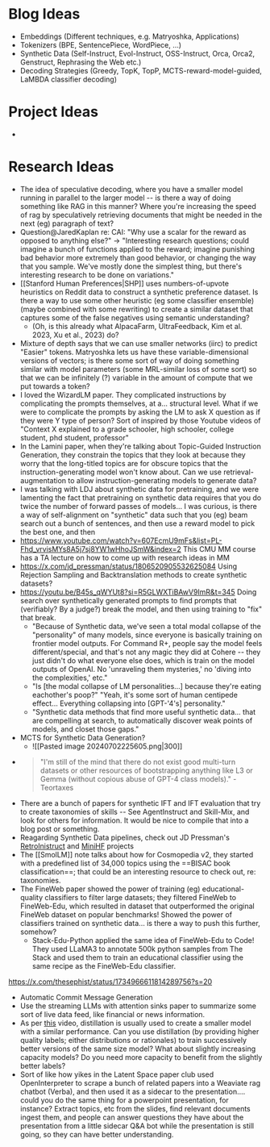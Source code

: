 
# Blog Ideas
- Embeddings (Different techniques, e.g. Matryoshka, Applications)
- Tokenizers (BPE, SentencePiece, WordPiece, ...)
- Synthetic Data (Self-Instruct, Evol-Instruct, OSS-Instruct, Orca, Orca2, Genstruct, Rephrasing the Web etc.)
- Decoding Strategies (Greedy, TopK, TopP, MCTS-reward-model-guided, LaMBDA classifier decoding)

# Project Ideas
- 
# Research Ideas
- The idea of speculative decoding, where you have a smaller model running in parallel to the larger model -- is there a way of doing something like RAG in this manner? Where you're increasing the speed of rag by speculatively retrieving documents that might be needed in the next (eg) paragraph of text?
- Question@JaredKaplan re: CAI: "Why use a scalar for the reward as opposed to anything else?" -> "Interesting research questions; could imagine a bunch of functions applied to the reward; imagine punishing bad behavior more extremely than good behavior, or changing the way that you sample. We've mostly done the simplest thing, but there's interesting research to be done on variations."
- [[Stanford Human Preferences|SHP]] uses numbers-of-upvote heuristics on Reddit data to construct a synthetic preference dataset. Is there a way to use some other heuristic (eg some classifier ensemble) (maybe combined with some rewriting) to create a similar dataset that captures some of the false negatives using semantic understanding?
	- (Oh, is this already what AlpacaFarm, UltraFeedback, Kim et al. 2023, Xu et al., 2023) do?
- Mixture of depth says that we can use smaller networks (iirc) to predict "Easier" tokens. Matryoshka lets us have these variable-dimensional versions of vectors; is there some sort of way of doing something similar with model parameters (some MRL-similar loss of some sort) so that we can be infinitely (?) variable in the amount of compute that we put towards a token?
- I loved the WizardLM paper. They complicated instructions by complicating the prompts themselves, at a... structural level. What if we were to complicate the prompts by asking the LM to ask X question as if they were Y type of person? Sort of inspired by those Youtube videos of "Context X explained to a grade schooler, high schooler, college student, phd student, professor"
- In the Lamini paper, when they're talking about Topic-Guided Instruction Generation, they constrain the topics that they look at because they worry that the long-titled topics are for obscure topics that the instruction-generating model won't know about. Can we use retrieval-augmentation to allow instruction-generating models to generate data?
- I was talking with LDJ about synthetic data for pretraining, and we were lamenting the fact that pretraining on synthetic data requires that you do twice the number of forward passes of models... I was curious, is there a way of self-alignment on "synthetic" data such that you (eg) beam search out a bunch of sentences, and then use a reward model to pick the best one, and then 
- https://www.youtube.com/watch?v=607EcmU9mFs&list=PL-Fhd_vrvisMYs8A5j7sj8YW1wHhoJSmW&index=2 This CMU MM course has a TA lecture on how to come up with research ideas in MM
- https://x.com/jd_pressman/status/1806520905532625084 Using Rejection Sampling and Backtranslation methods to create synthetic datasets?
- https://youtu.be/B45s_qWYUt8?si=R5GLWXTiBAwV9ImR&t=345 Doing search over synthetically generated prompts to find prompts that (verifiably? By a judge?) break the model, and then using training to "fix" that break.
	- "Because of Synthetic data, we've seen a total modal collapse of the "personality" of many models, since everyone is basically training on frontier model outputs. For Command R+, people say the model feels different/special, and that's not any magic they did at Cohere -- they just didn't do what everyone else does, which is train on the model outputs of OpenAI. No 'unraveling them mysteries,' no 'diving into the complexities,' etc."
	- "Is [the modal collapse of LM personalities...] because they're eating eachother's poop?" "Yeah, it's some sort of human centipede effect... Everything collapsing into [GPT-'4's] personality."
	- "Synthetic data methods that find more useful synthetic data... that are compelling at search, to automatically discover weak points of models, and closet those gaps."
- MCTS for Synthetic Data Generation?
	- ![[Pasted image 20240702225605.png|300]]
- > "I'm still of the mind that there do not exist good multi-turn datasets or other resources of bootstrapping anything like L3 or Gemma (without copious abuse of GPT-4 class models)." - Teortaxes
- There are a bunch of papers for synthetic IFT and IFT evaluation that try to create taxonomies of skills -- See AgentInstruct and Skill-Mix, and look for others for information. It would be nice to compile that into a blog post or something.
- Reagarding Synthetic Data pipelines, check out JD Pressman's [RetroInistruct](https://github.com/JD-P/RetroInstruct?tab=readme-ov-file) and [MiniHF](https://github.com/JD-P/minihf?tab=readme-ov-file#sampling-branch-management-and-autoloom) projects
- The [[SmolLM]] note talks about how for Cosmopedia v2, they started with a predefined list of 34,000 topics using the ==BISAC book classification==; that could be an interesting resource to check out, re: taxonomies.
- The FineWeb paper showed the power of training (eg) educational-quality classifiers to filter large datasets; they filtered FineWeb to FineWeb-Edu, which resulted in dataset that outperformed the original FineWeb dataset on popular benchmarks! Showed the power of classifiers trained on synthetic data... is there a way to push this further, somehow?
	- Stack-Edu-Python applied the same idea of FineWeb-Edu to Code! They used LLaMA3 to annotate 500k python samples from The Stack and used them to train an educational classifier using the same recipe as the FineWeb-Edu classifier.

https://x.com/thesephist/status/1734966611814289756?s=20

- Automatic Commit Message Generation
- Use the streaming LLMs with attention sinks paper to summarize some sort of live data feed, like financial or news information.
- As per [this](https://youtu.be/TIqf4LMNCjU?si=lTLl_4ft-TmCpMNr) video, distillation is usually used to create a smaller model with a similar performance. Can you use distillation (by providing higher quality labels; either distributions or rationales) to train successively better versions of the same size model? What about slightly increasing capacity models? Do you need more capacity to benefit from the slightly better labels?
- Sort of like how yikes in the Latent Space paper club used OpenInterpreter to scrape a bunch of related papers into a Weaviate rag chatbot (Verba), and then used it as a sidecar to the presentation.... could you do the same thing for a powerpoint presentation, for instance? Extract topics, etc from the slides, find relevant documents ingest them, and people can answer questions they have about the presentation from a little sidecar Q&A bot while the presentation is still going, so they can have better understanding.

